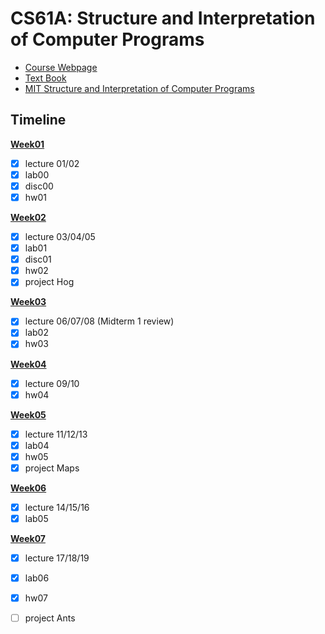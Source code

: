 # CS61A: Structure and Interpretation of Computer Programs
 - [Course Webpage](https://inst.eecs.berkeley.edu/~cs61a/fa18/)
 - [Text Book](http://composingprograms.com/)
 - [MIT Structure and Interpretation of Computer Programs](https://web.mit.edu/6.001/6.037/sicp.pdf)
 
 ## Timeline
 **[Week01](https://github.com/sscheng25/CS61A/tree/main/week01)**
  - [x] lecture 01/02
  - [x] lab00
  - [x] disc00
  - [x] hw01
 
 **[Week02](https://github.com/sscheng25/CS61A/tree/main/week02)**
  - [x] lecture 03/04/05
  - [x] lab01
  - [x] disc01
  - [x] hw02
  - [x] project Hog

 **[Week03](https://github.com/sscheng25/CS61A/tree/main/week03)**
  - [x] lecture 06/07/08 (Midterm 1 review)
  - [x] lab02
  - [x] hw03

 **[Week04](https://github.com/sscheng25/CS61A/tree/main/week04)**
  - [x] lecture 09/10
  - [x] hw04

 **[Week05](https://github.com/sscheng25/CS61A/tree/main/week05)**
  - [x] lecture 11/12/13
  - [x] lab04
  - [x] hw05
  - [x] project Maps

 **[Week06](https://github.com/sscheng25/CS61A/tree/main/week06)**
  - [x] lecture 14/15/16
  - [x] lab05

 **[Week07](https://github.com/sscheng25/CS61A/tree/main/week07)**
  - [x] lecture 17/18/19
  - [x] lab06
  - [x] hw07
  - [ ] project Ants

